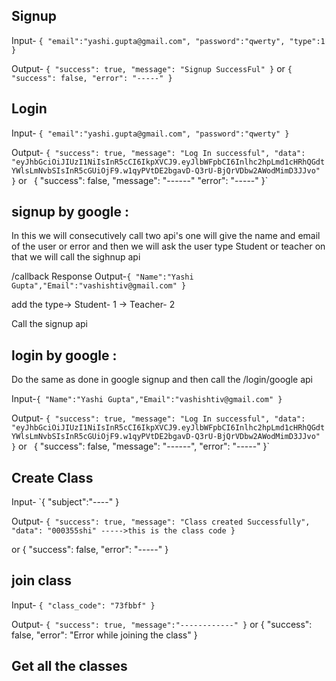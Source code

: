 ## Signup

Input- `{
    "email":"yashi.gupta@gmail.com",
    "password":"qwerty",
    "type":1
}`

Output- `{
    "success": true,
    "message": "Signup SuccessFul"
}`
 or
`{
    "success": false,
    "error": "-----"
}` 

## Login

Input- `{
    "email":"yashi.gupta@gmail.com",
    "password":"qwerty"
}`

Output- `{
    "success": true,
    "message": "Log In successful",
    "data": "eyJhbGciOiJIUzI1NiIsInR5cCI6IkpXVCJ9.eyJlbWFpbCI6Inlhc2hpLmd1cHRhQGdtYWlsLmNvbSIsInR5cGUiOjF9.w1qyPVtDE2bgavD-Q3rU-BjQrVDbw2AWodMimD3JJvo"
}`
or
`
`{
    "success": false,
    "message": "------"
    "error": "-----"
}`

## signup by google :

In this we will consecutively call two api's one will give the name and email of the user or error
and then we will ask the user type Student or teacher on that we will call the sighnup api


/callback Response 
Output-`{ "Name":"Yashi Gupta","Email":"vashishtiv@gmail.com" }`

add the type-> Student- 1
            -> Teacher- 2

Call the signup api

## login by google :

Do the same as done in google signup and then call the /login/google api

Input-`{ "Name":"Yashi Gupta","Email":"vashishtiv@gmail.com" }`

Output- `{
    "success": true,
    "message": "Log In successful",
    "data": "eyJhbGciOiJIUzI1NiIsInR5cCI6IkpXVCJ9.eyJlbWFpbCI6Inlhc2hpLmd1cHRhQGdtYWlsLmNvbSIsInR5cGUiOjF9.w1qyPVtDE2bgavD-Q3rU-BjQrVDbw2AWodMimD3JJvo"
}`
or
`
`{
    "success": false,
    "message": "------",
    "error": "-----"
}`

## Create Class

Input- `{
    "subject":"----"
}

Output- `{
    "success": true,
    "message": "Class created Successfully",
    "data": "000355shi" ----->this is the class code
}`

or
{
    "success": false,
    "error": "-----"
}

## join class

Input- `{
    "class_code": "73fbbf"
}`

Output- `{
    "success": true,
    "message":"------------"
}`
 or
{
    "success": false,
    "error": "Error while joining the class"
}

## Get all the classes 

